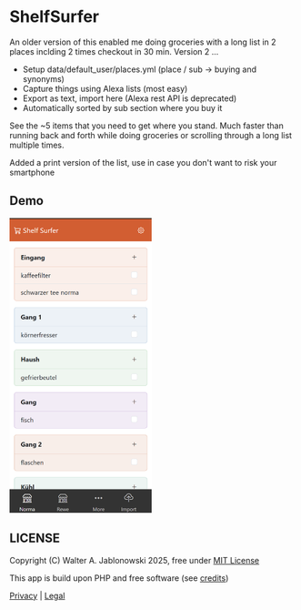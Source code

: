 # ShelfSurfer

An older version of this enabled me doing groceries with a long list in 2 places inclding 2 times checkout in 30 min. Version 2 ...

- Setup data/default_user/places.yml (place / sub -> buying and synonyms)
- Capture things using Alexa lists (most easy)
- Export as text, import here (Alexa rest API is deprecated)
- Automatically sorted by sub section where you buy it

See the ~5 items that you need to get where you stand. Much faster than running back and forth while doing groceries or scrolling through a long list multiple times.


Added a print version of the list, use in case you don't want to risk your smartphone


## Demo

<img src="misc/img.png" alt="alt text" style="max-width: 250px;">


LICENSE
----------------------------------------------------------

Copyright (C) Walter A. Jablonowski 2025, free under [MIT License](LICENSE)

This app is build upon PHP and free software (see [credits](credits.md))

[Privacy](https://walter-a-jablonowski.github.io/privacy.html) | [Legal](https://walter-a-jablonowski.github.io/imprint.html)
